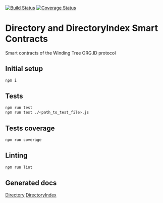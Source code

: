[![Build Status](https://travis-ci.org/windingtree/org.id-directories.svg?branch=master)](https://travis-ci.org/windingtree/org.id-directories)
[![Coverage Status](https://coveralls.io/repos/github/windingtree/org.id-directories/badge.svg?branch=master)](https://coveralls.io/github/windingtree/org.id-directories?branch=master&v=2.0) 

# Directory and DirectoryIndex Smart Contracts

Smart contracts of the Winding Tree ORG.ID protocol

## Initial setup  

```bash
npm i
```

## Tests

```bash
npm run test
npm run test ./<path_to_test_file>.js
``` 

## Tests coverage  

```bash
npm run coverage
``` 

## Linting

```bash
npm run lint

```

## Generated docs
[Directory](./docs/Directory.md)
[DirectoryIndex](./docs/DirectoryIndex.md)
